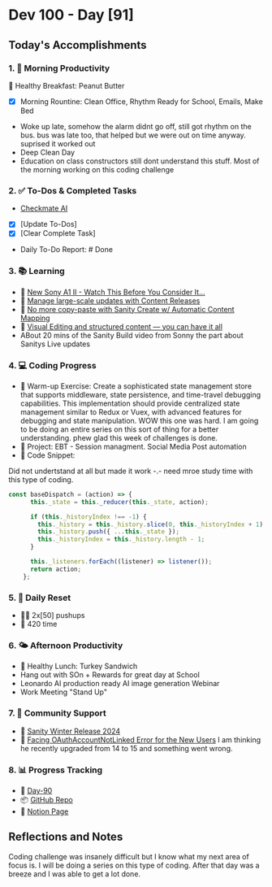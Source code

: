 # Dev 100 - Day [91]

## Today's Accomplishments

### 1. 🌅 Morning Productivity

🍳 Healthy Breakfast: Peanut Butter
- [x] Morning Rountine: Clean Office, Rhythm Ready for School, Emails, Make Bed
- Woke up late, somehow the alarm didnt go off, still got rhythm on the bus. bus was late too, that helped but we were out on time anyway. suprised it worked out
- Deep Clean Day
- Education on class constructors still dont understand this stuff. Most of the morning working on this coding challenge

### 2. ✅ To-Dos & Completed Tasks

- [Checkmate AI](https://checkmate-ai.vercel.app/)
- [x] [Update To-Dos]
- [x] [Clear Complete Task]
- Daily To-Do Report: # Done

### 3. 📚 Learning

- 🔗 [New Sony A1 II - Watch This Before You Consider It...](https://www.youtube.com/watch?v=ogn16keUx8s)
- 🔗 [Manage large-scale updates with Content Releases](https://www.youtube.com/watch?v=ArAPmUG-oag)
- 🔗 [No more copy-paste with Sanity Create w/ Automatic Content Mapping](https://www.youtube.com/watch?v=mANqmSO_vDc)
- 🔗 [Visual Editing and structured content — you can have it all](https://www.youtube.com/watch?v=YxUulW_mjs0)
- ABout 20 mins of the Sanity Build video from Sonny the part about Sanitys Live updates

### 4. 💻 Coding Progress

- 🧠 Warm-up Exercise: Create a sophisticated state management store that supports middleware, state persistence, and time-travel debugging capabilities. This implementation should provide centralized state management similar to Redux or Vuex, with advanced features for debugging and state manipulation. WOW this one was hard. I am going to be doing an entire series on this sort of thing for a better understanding. phew glad this week of challenges is done. 
- 🦺 Project: EBT - Session managment. Social Media Post automation
- 📝 Code Snippet:

Did not undertstand at all but made it work -.- need mroe study time with this type of coding.

```javascript
const baseDispatch = (action) => {
      this._state = this._reducer(this._state, action);

      if (this._historyIndex !== -1) {
        this._history = this._history.slice(0, this._historyIndex + 1);
        this._history.push({ ...this._state });
        this._historyIndex = this._history.length - 1;
      }

      this._listeners.forEach((listener) => listener());
      return action;
    };
```

### 5. 🔄 Daily Reset

- 🏋️‍♂️ 2x[50] pushups 
- 🧘 420 time

### 6. 🌤️ Afternoon Productivity

- 🍱 Healthy Lunch: Turkey Sandwich
- Hang out with SOn + Rewards for great day at School
- Leonardo AI production ready AI image generation Webinar
- Work Meeting "Stand Up"

### 7. 🤝 Community Support

- 🔗 [Sanity Winter Release 2024](https://www.skool.com/universityofcode/sanity-winter-release-2024)
- 🔗 [Facing OAuthAccountNotLinked Error for the New Users](https://www.skool.com/universityofcode/facing-oauthaccountnotlinked-error-for-the-new-users?p=f9da13c2) I am thinking he recently upgraded from 14 to 15 and something went wrong.


### 8. 📊 Progress Tracking

- 🏫 [Day-90](https://www.skool.com/universityofcode/dev-100-day-90)
- 📦 [GitHub Repo](https://github.com/Digitl-Alchemyst/dev100/blob/main/Done/Week-13/Day-90/day90.md)
- 📄 [Notion Page](https://www.notion.so/Dev100-Challenge-13ecf2b3a539805eb584e1febd599205)

## Reflections and Notes

Coding challenge was insanely difficult but I know what my next area of focus is. I will be doing a series on this type of coding. After that day was a breeze and I was able to get a lot done.